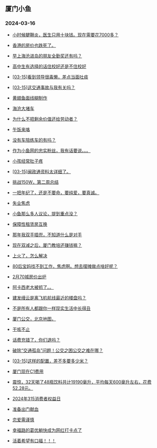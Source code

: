 ## 厦门小鱼 
### 2024-03-16

+ [小时候腱鞘炎，医生只用十块钱。现在需要花7000多？](http://bbs.xmfish.com/read-htm-tid-18160659.html)

+ [香港的房价也跌死了。](http://bbs.xmfish.com/read-htm-tid-18160764.html)

+ [早上海沧进岛的朋友全勤奖还有吗？](http://bbs.xmfish.com/read-htm-tid-18160756.html)

+ [高中生有选择的话住校好还是不住校好](http://bbs.xmfish.com/read-htm-tid-18160692.html)

+ [[03-15]看到领导很毒懒，差点当面吐痰](http://bbs.xmfish.com/read-htm-tid-18160708.html)

+ [[03-15]这交通事故与我有关吗？](http://bbs.xmfish.com/read-htm-tid-18160873.html)

+ [黄翅鱼面线糊制作](http://bbs.xmfish.com/read-htm-tid-18160768.html)

+ [海沧大堵车](http://bbs.xmfish.com/read-htm-tid-18160733.html)

+ [为什么不把剩余价值还给劳动者？](http://bbs.xmfish.com/read-htm-tid-18160779.html)

+ [午饭来咯](http://bbs.xmfish.com/read-htm-tid-18160856.html)

+ [没有车陪练车的有吗？](http://bbs.xmfish.com/read-htm-tid-18160704.html)

+ [作为小鱼网的忠实粉丝，我有话要说。。。](http://bbs.xmfish.com/read-htm-tid-18160700.html)

+ [小孩经常肚子疼](http://bbs.xmfish.com/read-htm-tid-18160876.html)

+ [[03-15]闽政通资料太详细了。](http://bbs.xmfish.com/read-htm-tid-18160974.html)

+ [挑战150W，第二周总结](http://bbs.xmfish.com/read-htm-tid-18160930.html)

+ [一把年纪了，还是不要命，要纯爱，要真诚。](http://bbs.xmfish.com/read-htm-tid-18161004.html)

+ [失业焦虑](http://bbs.xmfish.com/read-htm-tid-18160983.html)

+ [小鱼那么多人议论，提到重点没？](http://bbs.xmfish.com/read-htm-tid-18160970.html)

+ [保障性租赁房互换](http://bbs.xmfish.com/read-htm-tid-18160944.html)

+ [那年我双手插兜，不知道什么是对手](http://bbs.xmfish.com/read-htm-tid-18160999.html)

+ [现在双减之后，厦门教培还赚钱嘛？](http://bbs.xmfish.com/read-htm-tid-18161010.html)

+ [上火了，怎么解决](http://bbs.xmfish.com/read-htm-tid-18161008.html)

+ [80后宝妈找不到工作，焦虑啊。想去摆摊做点啥好呢？](http://bbs.xmfish.com/read-htm-tid-18161106.html)

+ [2月70城房价出炉](http://bbs.xmfish.com/read-htm-tid-18160990.html)

+ [阿卡西老大被抓了。。](http://bbs.xmfish.com/read-htm-tid-18161085.html)

+ [建发缦云是离飞机航线最近的楼盘吗？](http://bbs.xmfish.com/read-htm-tid-18161049.html)

+ [不是所有人都跟你一样现实生活中长得丑](http://bbs.xmfish.com/read-htm-tid-18161121.html)

+ [厦门公交，北京地图，](http://bbs.xmfish.com/read-htm-tid-18161018.html)

+ [干咳不止](http://bbs.xmfish.com/read-htm-tid-18161109.html)

+ [话费充错了，你们退吗？](http://bbs.xmfish.com/read-htm-tid-18161026.html)

+ [破除“交通孤岛”问题！公交之困公交之难在哪？](http://bbs.xmfish.com/read-htm-tid-18161054.html)

+ [[03-15]这样的配置，差不多要多少米？](http://bbs.xmfish.com/read-htm-tid-18161112.html)

+ [厦门现在C1费用](http://bbs.xmfish.com/read-htm-tid-18161125.html)

+ [震惊，32天喝了48瓶饮料共计19190毫升，平均每天600毫升左右，花费52.28元。](http://bbs.xmfish.com/read-htm-tid-18161099.html)

+ [2024年315消费者权益日](http://bbs.xmfish.com/read-htm-tid-18161096.html)

+ [准备出门献血](http://bbs.xmfish.com/read-htm-tid-18161158.html)

+ [恋爱需谨慎](http://bbs.xmfish.com/read-htm-tid-18161211.html)

+ [幸福路的葛优躺快成为网红打卡点了](http://bbs.xmfish.com/read-htm-tid-18161218.html)

+ [活着希望有口福！！！](http://bbs.xmfish.com/read-htm-tid-18161229.html)

